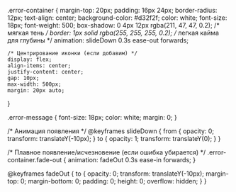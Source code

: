 .error-container {
    margin-top: 20px;
    padding: 16px 24px;
    border-radius: 12px;
    text-align: center;
    background-color: #d32f2f;
    color: white;
    font-size: 18px;
    font-weight: 500;
    box-shadow: 0 4px 12px rgba(211, 47, 47, 0.2); /* мягкая тень */
    border: 1px solid rgba(255, 255, 255, 0.2); /* легкая кайма для глубины */
    animation: slideDown 0.3s ease-out forwards;

    /* Центрирование иконки (если добавим) */
    display: flex;
    align-items: center;
    justify-content: center;
    gap: 10px;
    max-width: 500px;
    margin: 20px auto;
}

.error-message {
    font-size: 18px;
    color: white;
    margin: 0;
}

/* Анимация появления */
@keyframes slideDown {
    from {
        opacity: 0;
        transform: translateY(-10px);
    }
    to {
        opacity: 1;
        transform: translateY(0);
    }
}

/* Плавное появление/исчезновение (если ошибка убирается) */
.error-container.fade-out {
    animation: fadeOut 0.3s ease-in forwards;
}

@keyframes fadeOut {
    to {
        opacity: 0;
        transform: translateY(-10px);
        margin-top: 0;
        margin-bottom: 0;
        padding: 0;
        height: 0;
        overflow: hidden;
    }
}
